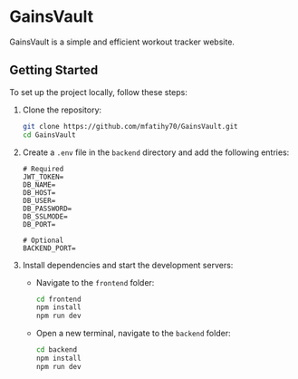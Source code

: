 # GainsVault

GainsVault is a simple and efficient workout tracker website.

## Getting Started

To set up the project locally, follow these steps:

1. Clone the repository:
    ```bash
    git clone https://github.com/mfatihy70/GainsVault.git
    cd GainsVault
    ```

2. Create a `.env` file in the `backend` directory and add the following entries:
    ```
    # Required 
    JWT_TOKEN=
    DB_NAME=
    DB_HOST=
    DB_USER=
    DB_PASSWORD=
    DB_SSLMODE=
    DB_PORT=

    # Optional
    BACKEND_PORT=
    ```

3. Install dependencies and start the development servers:
    - Navigate to the `frontend` folder:
      ```bash
      cd frontend
      npm install
      npm run dev
      ```
    - Open a new terminal, navigate to the `backend` folder:
      ```bash
      cd backend
      npm install
      npm run dev
      ```

